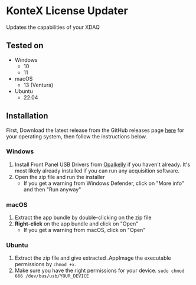 # KonteX License Updater
Updates the capabilities of your XDAQ

## Tested on
- Windows
  - 10
  - 11
- macOS
  - 13 (Ventura)
- Ubuntu
  - 22.04

## Installation
First, Download the latest release from the GitHub releases page [here](/kontex-neuro/license_updater/releases) for your operating system, then follow the instructions below.

### Windows
1. Install Front Panel USB Drivers from [Opalkelly](https://pins.opalkelly.com/downloads) if you haven't already. It's most likely already installed if you can run any acquisition software.
2. Open the zip file and run the installer
   * If you get a warning from Windows Defender, click on "More info" and then "Run anyway"

### macOS
1. Extract the app bundle by double-clicking on the zip file
2. **Right-click** on the app bundle and click on "Open"
   * If you get a warning from macOS, click on "Open"

### Ubuntu
1. Extract the zip file and give extracted .AppImage the executable permissions by `chmod +x`.
2. Make sure you have the right permissions for your device. `sudo chmod 666 /dev/bus/usb/YOUR_DEVICE`
